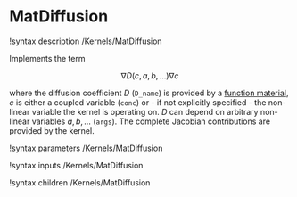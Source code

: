 
# MatDiffusion

!syntax description /Kernels/MatDiffusion

Implements the term

$$
\nabla D(c,a,b,\dots) \nabla c
$$

where the diffusion coefficient $D$ (`D_name`) is provided by a
[function material](FunctionMaterials.md), $c$ is either a coupled variable (`conc`)
or - if not explicitly specified - the non-linear variable the kernel is operating on.
$D$ can depend on arbitrary non-linear variables $a,b,\dots$ (`args`).
The complete Jacobian contributions are provided by the kernel.

!syntax parameters /Kernels/MatDiffusion

!syntax inputs /Kernels/MatDiffusion

!syntax children /Kernels/MatDiffusion
